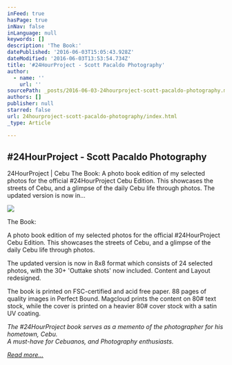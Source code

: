 ```yaml
---
inFeed: true
hasPage: true
inNav: false
inLanguage: null
keywords: []
description: 'The Book:'
datePublished: '2016-06-03T15:05:43.928Z'
dateModified: '2016-06-03T13:53:54.734Z'
title: '#24HourProject - Scott Pacaldo Photography'
author:
  - name: ''
    url: ''
sourcePath: _posts/2016-06-03-24hourproject-scott-pacaldo-photography.md
authors: []
publisher: null
starred: false
url: 24hourproject-scott-pacaldo-photography/index.html
_type: Article

---
```

<article style=""><h1>#24HourProject - Scott Pacaldo Photography</h1><p>24HourProject | Cebu The Book: A photo book edition of my selected photos for the official #24HourProject Cebu Edition. This showcases the streets of Cebu, and a glimpse of the daily Cebu life through photos. The updated version is now in...</p><img src="https://s3-us-west-2.amazonaws.com/the-grid-img/p/4df5ccce135fccc78c12b49aecd947d21e822c5e.jpg" /></article>

The Book:

A photo book edition of my selected photos for the official \#24HourProject Cebu Edition. This showcases the streets of Cebu, and a glimpse of the daily Cebu life through photos.

The updated version is now in 8x8 format which consists of 24 selected photos, with the 30+ 'Outtake shots' now included. Content and Layout redesigned.

The book is printed on FSC-certified and acid free paper. 88 pages of quality images in Perfect Bound. Magcloud prints the content on 80\# text stock, while the cover is printed on a heavier 80\# cover stock with a satin UV coating.

_The \#24HourProject book serves as a memento of the photographer for his hometown, Cebu.  
A must-have for Cebuanos, and Photography enthusiasts._

_[Read more...][0]_

[0]: http://cargocollective.com/scottpacaldo/24HourProject